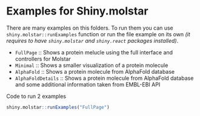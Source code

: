 # Examples for Shiny.molstar

There are many examples on this folders. To run them you can use `shiny.molstar::runExamples` function or run the file example on its own _(it requires to have `shiny.molstar` and `shiny.react` packages installed)_.


- `FullPage` :: Shows a protein melucle using the full interface and controllers for Molstar
- `Minimal` :: Shows a smaller visualization of a protein molecule
- `AlphaFold` :: Shows a protein molecule from AlphaFold database
- `AlphaFoldDetails` :: Shows a protein molecule from AlphaFold database and some additional information taken from EMBL-EBI API

Code to run 2 examples

```R
shiny.molstar::runExamples("FullPage")
```
